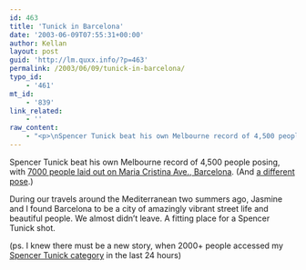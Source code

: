 ```yaml
---
id: 463
title: 'Tunick in Barcelona'
date: '2003-06-09T07:55:31+00:00'
author: Kellan
layout: post
guid: 'http://lm.quxx.info/?p=463'
permalink: /2003/06/09/tunick-in-barcelona/
typo_id:
    - '461'
mt_id:
    - '839'
link_related:
    - ''
raw_content:
    - "<p>\nSpencer Tunick beat his own Melbourne record of 4,500 people posing, with \n<a href=\\\"http://www.theage.com.au/articles/2003/06/08/1055010879305.html\\\">\n7000 people laid out on Maria Cristina Ave., Barcelona</a>.  (And <a href=\\\"http://www.ananova.com/news/story/sm_788704.html\\\">a different pose</a>.)\n</p>\n<p>\nDuring our travels around the Mediterranean two summers ago, Jasmine and I found Barcelona to be a city of amazingly vibrant street life and beautiful people.  We almost didn\\'t leave.  A fitting place for a Spencer Tunick shot.\n</p>\n<p>\n(ps.  I knew there must be a new story, when 2000+ people accessed my <a href=\\\"http://laughingmeme.org/archives/cat_spencer_tunick.html\\\">Spencer Tunick category</a> in the last 24 hours)\n</p>"
---
```


Spencer Tunick beat his own Melbourne record of 4,500 people posing, with [7000 people laid out on Maria Cristina Ave., Barcelona](http://www.theage.com.au/articles/2003/06/08/1055010879305.html). (And [a different pose](http://www.ananova.com/news/story/sm_788704.html).)

During our travels around the Mediterranean two summers ago, Jasmine and I found Barcelona to be a city of amazingly vibrant street life and beautiful people. We almost didn’t leave. A fitting place for a Spencer Tunick shot.

(ps. I knew there must be a new story, when 2000+ people accessed my [Spencer Tunick category](http://laughingmeme.org/archives/cat_spencer_tunick.html) in the last 24 hours)